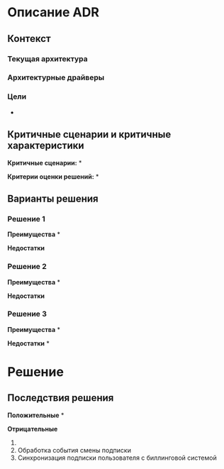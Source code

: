 # Описание ADR

## Контекст
### Текущая архитектура

### Архитектурные драйверы

### Цели
* 
## Критичные сценарии и критичные характеристики
**Критичные сценарии:**
* 

**Критерии оценки решений:**
* 


## Варианты решения 
### Решение 1
**Преимущества**
* 

**Недостатки**

### Решение 2
**Преимущества**
* 

**Недостатки**

### Решение 3
**Преимущества**
* 

**Недостатки**
* 

# Решение 

## Последствия решения 
**Положительные**
* 

**Отрицательные**



1. 
2. Обработка события смены подписки
3. Синхронизация подписки пользователя с биллинговой системой

